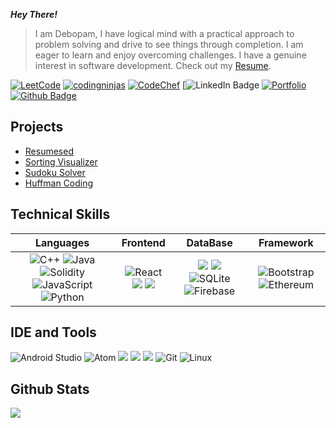 **_Hey There!_**
> I am Debopam, I have logical mind with a practical approach to problem solving and drive to see things through completion. I am eager to learn and enjoy overcoming challenges. I have a genuine interest in software development. Check out my <a href = './resume.pdf'> Resume</a>.

<!--Social Profiles-->

[![LeetCode](https://img.shields.io/badge/LeetCode-000000?style=for-the-badge&logo=LeetCode&logoColor=#d16c06)](https://leetcode.com/debo_roy10/)
[![codingninjas](https://img.shields.io/badge/coding%20ninjas-DD6620?style=for-the-badge&logo=codingninjas&logoColor=white)](https://www.codingninjas.com/codestudio/profile/6c14bbaa-9a19-4b85-8873-0f33b98ab94f)
[![CodeChef](https://img.shields.io/badge/CodeChef-%23964B00.svg?style=for-the-badge&logo=CodeChef&logoColor=white)](https://www.codechef.com/users/debo1820)
[![LinkedIn Badge](www.linkedin.com/in/yor-mapobed)
[![Portfolio](https://img.shields.io/badge/Portfolio-%23000000.svg?style=for-the-badge&logo=firefox&logoColor=#FF7139)](https://debopam-roy.github.io/)
[![Github Badge](https://img.shields.io/badge/GitHub-100000?style=for-the-badge&logo=github&logoColor=white)](https://github.com/debopam-roy)

## Projects

- [Resumesed](https://github.com/debopam-roy/Resume-Builder)
- [Sorting Visualizer](https://github.com/debopam-roy/Sorting-Visualizer)
- [Sudoku Solver](https://github.com/debopam-roy/Sudoku-Solver)
- [Huffman Coding](https://github.com/debopam-roy/Huffman-Coding)

<!-- https://github-profile-summary-cards.vercel.app/api/cards/profile-details?username=iamkkmcmd&theme=vue  -->

## Technical Skills

| Languages | Frontend | DataBase | Framework |
| :---:  | :---:  | :---:  | :---:  |
| ![C++](https://img.shields.io/badge/c++-%2300599C.svg?style=for-the-badge&logo=c%2B%2B&logoColor=white) ![Java](https://img.shields.io/badge/java-%23ED8B00.svg?style=for-the-badge&logo=java&logoColor=white) ![Solidity](https://img.shields.io/badge/Solidity-%23363636.svg?style=for-the-badge&logo=solidity&logoColor=white) ![JavaScript](https://img.shields.io/badge/javascript-%23323330.svg?style=for-the-badge&logo=javascript&logoColor=%23F7DF1E) ![Python](https://img.shields.io/badge/python-3670A0?style=for-the-badge&logo=python&logoColor=ffdd54) | ![React](https://img.shields.io/badge/react-%2320232a.svg?style=for-the-badge&logo=react&logoColor=%2361DAFB) ![](https://img.shields.io/badge/HTML5-E34F26?style=for-the-badge&logo=html5&logoColor=white) ![](https://img.shields.io/badge/CSS3-1572B6?style=for-the-badge&logo=css3&logoColor=white) | ![](https://img.shields.io/badge/PostgreSQL-316192?style=for-the-badge&logo=postgresql&logoColor=white) ![](https://img.shields.io/badge/MySQL-005C84?style=for-the-badge&logo=mysql&logoColor=white) ![SQLite](https://img.shields.io/badge/sqlite-%2307405e.svg?style=for-the-badge&logo=sqlite&logoColor=white) ![Firebase](https://img.shields.io/badge/firebase-%23039BE5.svg?style=for-the-badge&logo=firebase) | ![Bootstrap](https://img.shields.io/badge/bootstrap-%23563D7C.svg?style=for-the-badge&logo=bootstrap&logoColor=white) ![Ethereum](https://img.shields.io/badge/Ethereum-3C3C3D?style=for-the-badge&logo=Ethereum&logoColor=white) |

## IDE and Tools

![Android Studio](https://img.shields.io/badge/Android%20Studio-3DDC84.svg?style=for-the-badge&logo=android-studio&logoColor=white)
![Atom](https://img.shields.io/badge/Atom-%2366595C.svg?style=for-the-badge&logo=atom&logoColor=white)
![](https://img.shields.io/badge/Colab-F9AB00?style=for-the-badge&logo=googlecolab&color=525252)
![](https://img.shields.io/badge/Jupyter-F37626.svg?&style=for-the-badge&logo=Jupyter&logoColor=white)
![](https://img.shields.io/badge/VSCode-0078D4?style=for-the-badge&logo=visual%20studio%20code&logoColor=white)
![Git](https://img.shields.io/badge/git-%23F05033.svg?style=for-the-badge&logo=git&logoColor=white)
![Linux](https://img.shields.io/badge/Linux-FCC624?style=for-the-badge&logo=linux&logoColor=black)

## Github Stats

![](http://github-profile-summary-cards.vercel.app/api/cards/profile-details?username=debopam-roy&theme=2077)
